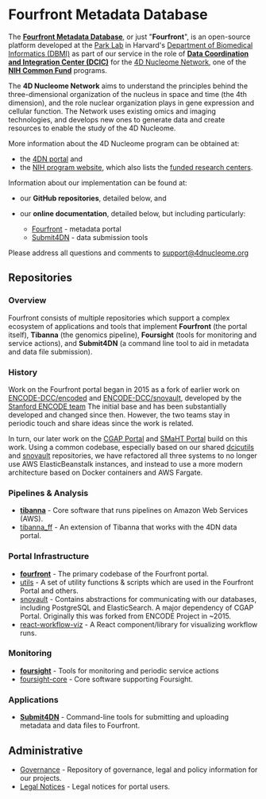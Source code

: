 # Fourfront Metadata Database 

The [**Fourfront Metadata Database**](https://cgap.hms.harvard.edu),
or just "**Fourfront**", is an open-source platform developed 
at the [Park Lab](https://compbio.hms.harvard.edu/index) 
in Harvard's [Department of Biomedical Informatics (DBMI)](https://dbmi.hms.harvard.edu/)
as part of our service in the role of 
**[Data Coordination and Integration Center (DCIC)](https://data.4dnucleome.org/help/about/about-dcic)**
for the [4D Nucleome Network](https://www.4dnucleome.org/),
one of the **[NIH Common Fund](https://commonfund.nih.gov/programs)** programs.

The **4D Nucleome Network** aims to understand the principles behind the three-dimensional
organization of the nucleus in space and time (the 4th dimension), and the role nuclear
organization plays in gene expression and cellular function. 
The Network uses existing omics and imaging technologies, and develops new ones to generate data
and create resources to enable the study of the 4D Nucleome.

More information about the 4D Nucleome program can be obtained at:

* the [4DN portal](http://www.4dnucleome.org/) and
* the [NIH program website](https://commonfund.nih.gov/4Dnucleome/index),
  which also lists the [funded research centers](https://commonfund.nih.gov/4Dnucleome/FundedResearch).

Information about our implementation can be found at:

* our **GitHub repositories**, detailed below, and
* our **online documentation**, detailed below, but including particularly:

  * [Fourfront](https://fourfront.readthedocs.io) - metadata portal
  * [Submit4DN](https://github.com/4dn-dcic/Submit4DN/blob/master/README.md) - data submission tools

Please address all questions and comments to [support@4dnucleome.org](mailto:support@4dnucleome.org)

## Repositories

### Overview

Fourfront consists of multiple repositories which support a complex ecosystem of 
applications and tools that implement
**Fourfront** (the portal itself), 
**Tibanna** (the genomics pipeline),
**Foursight** (tools for monitoring and service actions), and
**Submit4DN** (a command line tool to aid in metadata and data file submission).

### History

Work on the Fourfront portal began in 2015 as a fork of earlier work on [ENCODE-DCC/encoded](https://github.com/ENCODE-DCC/encoded) and
[ENCODE-DCC/snovault](https://github.com/ENCODE-DCC/snovault),
developed by the [Stanford ENCODE team](https://cherrylab.stanford.edu/people/encode-staff)
The initial base and has been substantially developed and changed since then.
However, the two teams stay in periodic touch and share ideas since the
work is related.

In turn, our later work on the [CGAP Portal](https://github.com/dbmi-bgm/cgap-portal)
and [SMaHT Portal](https://github.com/smaht-dac/smaht-portal) build on this work.
Using a common codebase, especially based on our shared
[dcicutils](https://github.com/4dn-dcic/utils)
and [snovault](https://github.com/4dn-dcic/snovault) repositories,
we have refactored all three systems to no longer use AWS ElasticBeanstalk instances,
and instead to use a more modern architecture based on
Docker containers and AWS Fargate.

### Pipelines & Analysis

* **[tibanna](https://github.com/4dn-dcic/tibanna)** - Core software that runs pipelines on Amazon Web Services (AWS).
* [tibanna_ff](https://github.com/4dn-dcic/tibanna_ff) - An extension of Tibanna that works with the 4DN data portal.

### Portal Infrastructure

* **[fourfront](https://github.com/4dn-dcic/fourfront)** - The primary codebase of the Fourfront portal.
* [utils](https://github.com/4dn-dcic/utils) - A set of utility functions & scripts which are used in the Fourfront Portal and others.
* [snovault](https://github.com/4dn-dcic/snovault) - Contains abstractions for communicating with our databases, including PostgreSQL and ElasticSearch. A major dependency of CGAP Portal. Originally this was forked from ENCODE Project in ~2015.
* [react-workflow-viz](https://github.com/4dn-dcic/react-workflow-viz) - A React component/library for visualizing workflow runs.

### Monitoring

* **[foursight](https://github.com/4dn-dcic/foursight)** - Tools for monitoring and periodic service actions
* [foursight-core](https://github.com/4dn-dcic/foursight-core) - Core software supporting Foursight.

### Applications

* **[Submit4DN](https://github.com/4dn-dcic/Submit4DN)** - Command-line tools for submitting and uploading metadata and data files to Fourfront.

## Administrative

* [Governance](https://github.com/4dn-dcic/fourfront-governance) - Repository of governance, legal and policy information for our projects.
* [Legal Notices](https://data.4dnucleome.org/legal) - Legal notices for portal users.
